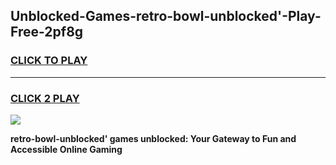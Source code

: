 
## Unblocked-Games-retro-bowl-unblocked'-Play-Free-2pf8g
<h3>
<a href="https://premium76.site?title=retro-bowl-unblocked'&ref=21A">CLICK TO PLAY</a></h3>
<hr>

<h3>
<a href="https://premium76.site?title=retro-bowl-unblocked'&ref=21A">CLICK 2 PLAY</a>
  
</h3>

<a href="https://premium76.site?title=retro-bowl-unblocked'&ref=21A"><img src="https://clearcache.store/games.png"></a>


**retro-bowl-unblocked' games unblocked: Your Gateway to Fun and Accessible Online Gaming**
